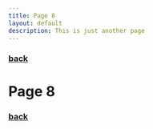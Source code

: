 ```yaml
---
title: Page 8
layout: default
description: This is just another page
---
```


### [back](./)

# Page 8

### [back](./)

